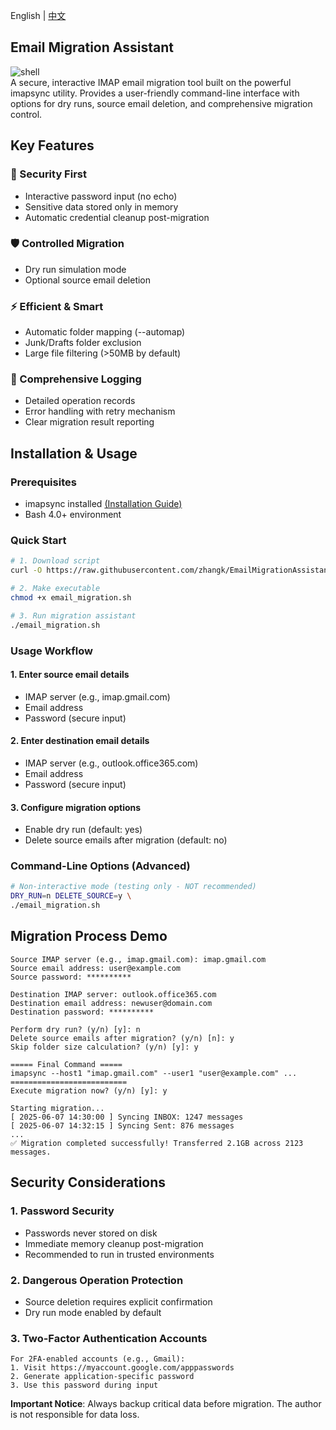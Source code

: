 English | [中文](README.md)
## Email Migration Assistant
![shell](https://img.shields.io/badge/Shell_Script-121011?style=for-the-badge&logo=gnu-bash&logoColor=white)  
A secure, interactive IMAP email migration tool built on the powerful imapsync utility. Provides a user-friendly command-line interface with options for dry runs, source email deletion, and comprehensive migration control.
## Key Features
### 🔐 Security First
*  Interactive password input (no echo)
*  Sensitive data stored only in memory
*  Automatic credential cleanup post-migration
### 🛡️ Controlled Migration
*  Dry run simulation mode
*  Optional source email deletion
### ⚡ Efficient & Smart
*  Automatic folder mapping (--automap)
*  Junk/Drafts folder exclusion
*  Large file filtering (>50MB by default)
### 📝 Comprehensive Logging
*  Detailed operation records
*  Error handling with retry mechanism
*  Clear migration result reporting
## Installation & Usage
### Prerequisites
*  imapsync installed [(Installation Guide)](https://imapsync.lamiral.info/#install)
*  Bash 4.0+ environment
### Quick Start
```bash
# 1. Download script
curl -O https://raw.githubusercontent.com/zhangk/EmailMigrationAssistant/refs/heads/master/email_migration.sh

# 2. Make executable
chmod +x email_migration.sh

# 3. Run migration assistant
./email_migration.sh
```
### Usage Workflow
#### 1. Enter source email details
*  IMAP server (e.g., imap.gmail.com)
*  Email address
*  Password (secure input)
#### 2. Enter destination email details
*  IMAP server (e.g., outlook.office365.com)
*  Email address
*  Password (secure input)
#### 3. Configure migration options
*  Enable dry run (default: yes)
*  Delete source emails after migration (default: no)
### Command-Line Options (Advanced)
```bash
# Non-interactive mode (testing only - NOT recommended)
DRY_RUN=n DELETE_SOURCE=y \
./email_migration.sh
```
## Migration Process Demo
```plaintext
Source IMAP server (e.g., imap.gmail.com): imap.gmail.com
Source email address: user@example.com
Source password: **********

Destination IMAP server: outlook.office365.com
Destination email address: newuser@domain.com
Destination password: **********

Perform dry run? (y/n) [y]: n
Delete source emails after migration? (y/n) [n]: y
Skip folder size calculation? (y/n) [y]: y

===== Final Command =====
imapsync --host1 "imap.gmail.com" --user1 "user@example.com" ...
==========================
Execute migration now? (y/n) [y]: y

Starting migration...
[ 2025-06-07 14:30:00 ] Syncing INBOX: 1247 messages
[ 2025-06-07 14:32:15 ] Syncing Sent: 876 messages
...
✅ Migration completed successfully! Transferred 2.1GB across 2123 messages.
```
## Security Considerations
### 1. Password Security
*  Passwords never stored on disk
*  Immediate memory cleanup post-migration
*  Recommended to run in trusted environments
### 2. Dangerous Operation Protection
*  Source deletion requires explicit confirmation
*  Dry run mode enabled by default
### 3. Two-Factor Authentication Accounts
```plaintext
For 2FA-enabled accounts (e.g., Gmail):
1. Visit https://myaccount.google.com/apppasswords
2. Generate application-specific password
3. Use this password during input
```
**Important Notice**: Always backup critical data before migration. The author is not responsible for data loss.
